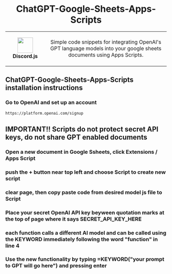 <h1 align="center">ChatGPT-Google-Sheets-Apps-Scripts</h1>
<table align="center">
  <tr>
    <td align="center" height="108" width="108">
        <img     src=""
        width="48"
        height="48"
        />
        <br /><strong>Discord.js</strong>
    </td>
    <td align="center" height="108">
      <p align="center">Simple code snippets for integrating OpenAI's GPT language models into your google sheets documents using Apps Scripts.
      </p>
     </td>
   </tr>
 </table>


## ChatGPT-Google-Sheets-Apps-Scripts installation instructions

### Go to OpenAI and set up an account
```sh
https://platform.openai.com/signup
```
## IMPORTANT!! Scripts do not protect secret API keys, do not share GPT enabled documents
### Open a new document in Google Ssheets, click Extensions / Apps Script
### push the + button near top left and choose Script to create new script
### clear page, then copy paste code from desired model js file to Script
### Place your secret OpenAI API key beyween quotation marks at the top of page where it says SECRET_API_KEY_HERE
### each function calls a different AI model and can be called using the KEYWORD immediately following the word "function" in line 4
### Use the new functionality by typing =KEYWORD("your prompt to GPT will go here") and pressing enter
